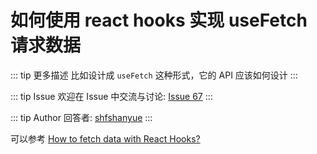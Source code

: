 # 如何使用 react hooks 实现 useFetch 请求数据

::: tip 更多描述 
 比如设计成 `useFetch` 这种形式，它的 API 应该如何设计 
:::

::: tip Issue 
 欢迎在 Issue 中交流与讨论: [Issue 67](https://github.com/shfshanyue/Daily-Question/issues/67) 
:::

::: tip Author 
回答者: [shfshanyue](https://github.com/shfshanyue) 
:::

可以参考 [How to fetch data with React Hooks?](https://www.robinwieruch.de/react-hooks-fetch-data)